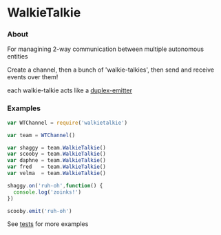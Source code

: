 # WalkieTalkie

### About
For managining 2-way communication between multiple autonomous entities

Create a channel,
then a bunch of 'walkie-talkies',
then send and receive events over them!

each walkie-talkie acts like a [duplex-emitter](https://github.com/pgte/duplex-emitter)

### Examples

```javascript
var WTChannel = require('walkietalkie')

var team = WTChannel()

var shaggy = team.WalkieTalkie()
var scooby = team.WalkieTalkie()
var daphne = team.WalkieTalkie()
var fred   = team.WalkieTalkie()
var velma  = team.WalkieTalkie()

shaggy.on('ruh-oh',function() {
  console.log('zoinks!')
})

scooby.emit('ruh-oh')
```

See [tests](https://github.com/kumavis/node-walkietalkie/blob/master/test.js) for more examples
